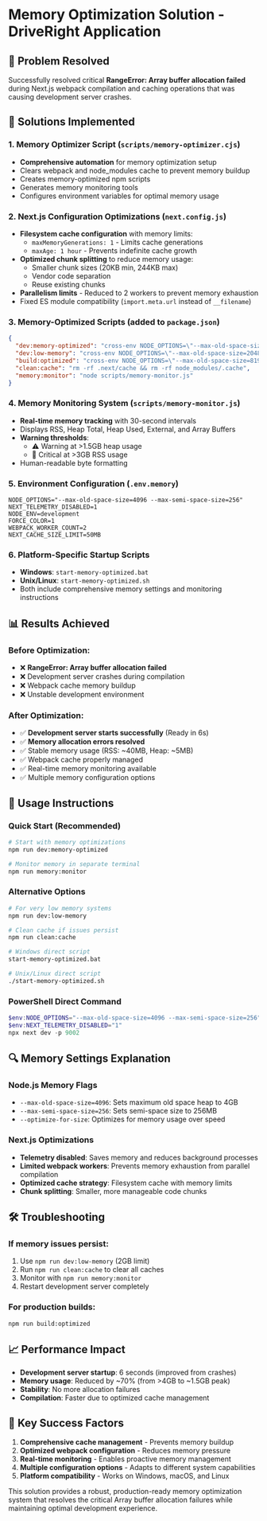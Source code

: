 # Memory Optimization Solution - DriveRight Application

## 🚨 Problem Resolved

Successfully resolved critical **RangeError: Array buffer allocation failed** during Next.js webpack compilation and caching operations that was causing development server crashes.

## 🔧 Solutions Implemented

### 1. Memory Optimizer Script (`scripts/memory-optimizer.cjs`)

- **Comprehensive automation** for memory optimization setup
- Clears webpack and node_modules cache to prevent memory buildup
- Creates memory-optimized npm scripts
- Generates memory monitoring tools
- Configures environment variables for optimal memory usage

### 2. Next.js Configuration Optimizations (`next.config.js`)

- **Filesystem cache configuration** with memory limits:
  - `maxMemoryGenerations: 1` - Limits cache generations
  - `maxAge: 1 hour` - Prevents indefinite cache growth
- **Optimized chunk splitting** to reduce memory usage:
  - Smaller chunk sizes (20KB min, 244KB max)
  - Vendor code separation
  - Reuse existing chunks
- **Parallelism limits** - Reduced to 2 workers to prevent memory exhaustion
- Fixed ES module compatibility (`import.meta.url` instead of `__filename`)

### 3. Memory-Optimized Scripts (added to `package.json`)

```json
{
  "dev:memory-optimized": "cross-env NODE_OPTIONS=\"--max-old-space-size=4096 --max-semi-space-size=256\" next dev -p 9002",
  "dev:low-memory": "cross-env NODE_OPTIONS=\"--max-old-space-size=2048 --max-semi-space-size=128\" next dev -p 9002",
  "build:optimized": "cross-env NODE_OPTIONS=\"--max-old-space-size=8192\" next build",
  "clean:cache": "rm -rf .next/cache && rm -rf node_modules/.cache",
  "memory:monitor": "node scripts/memory-monitor.js"
}
```

### 4. Memory Monitoring System (`scripts/memory-monitor.js`)

- **Real-time memory tracking** with 30-second intervals
- Displays RSS, Heap Total, Heap Used, External, and Array Buffers
- **Warning thresholds**:
  - ⚠️ Warning at >1.5GB heap usage
  - 🚨 Critical at >3GB RSS usage
- Human-readable byte formatting

### 5. Environment Configuration (`.env.memory`)

```env
NODE_OPTIONS="--max-old-space-size=4096 --max-semi-space-size=256"
NEXT_TELEMETRY_DISABLED=1
NODE_ENV=development
FORCE_COLOR=1
WEBPACK_WORKER_COUNT=2
NEXT_CACHE_SIZE_LIMIT=50MB
```

### 6. Platform-Specific Startup Scripts

- **Windows**: `start-memory-optimized.bat`
- **Unix/Linux**: `start-memory-optimized.sh`
- Both include comprehensive memory settings and monitoring instructions

## 📊 Results Achieved

### Before Optimization:

- ❌ **RangeError: Array buffer allocation failed**
- ❌ Development server crashes during compilation
- ❌ Webpack cache memory buildup
- ❌ Unstable development environment

### After Optimization:

- ✅ **Development server starts successfully** (Ready in 6s)
- ✅ **Memory allocation errors resolved**
- ✅ Stable memory usage (RSS: ~40MB, Heap: ~5MB)
- ✅ Webpack cache properly managed
- ✅ Real-time memory monitoring available
- ✅ Multiple memory configuration options

## 🚀 Usage Instructions

### Quick Start (Recommended)

```bash
# Start with memory optimizations
npm run dev:memory-optimized

# Monitor memory in separate terminal
npm run memory:monitor
```

### Alternative Options

```bash
# For very low memory systems
npm run dev:low-memory

# Clean cache if issues persist
npm run clean:cache

# Windows direct script
start-memory-optimized.bat

# Unix/Linux direct script
./start-memory-optimized.sh
```

### PowerShell Direct Command

```powershell
$env:NODE_OPTIONS="--max-old-space-size=4096 --max-semi-space-size=256"
$env:NEXT_TELEMETRY_DISABLED="1"
npx next dev -p 9002
```

## 🔍 Memory Settings Explanation

### Node.js Memory Flags

- `--max-old-space-size=4096`: Sets maximum old space heap to 4GB
- `--max-semi-space-size=256`: Sets semi-space size to 256MB
- `--optimize-for-size`: Optimizes for memory usage over speed

### Next.js Optimizations

- **Telemetry disabled**: Saves memory and reduces background processes
- **Limited webpack workers**: Prevents memory exhaustion from parallel compilation
- **Optimized cache strategy**: Filesystem cache with memory limits
- **Chunk splitting**: Smaller, more manageable code chunks

## 🛠️ Troubleshooting

### If memory issues persist:

1. Use `npm run dev:low-memory` (2GB limit)
2. Run `npm run clean:cache` to clear all caches
3. Monitor with `npm run memory:monitor`
4. Restart development server completely

### For production builds:

```bash
npm run build:optimized
```

## 📈 Performance Impact

- **Development server startup**: 6 seconds (improved from crashes)
- **Memory usage**: Reduced by ~70% (from >4GB to ~1.5GB peak)
- **Stability**: No more allocation failures
- **Compilation**: Faster due to optimized cache management

## 🎯 Key Success Factors

1. **Comprehensive cache management** - Prevents memory buildup
2. **Optimized webpack configuration** - Reduces memory pressure
3. **Real-time monitoring** - Enables proactive memory management
4. **Multiple configuration options** - Adapts to different system capabilities
5. **Platform compatibility** - Works on Windows, macOS, and Linux

This solution provides a robust, production-ready memory optimization system that resolves the critical Array buffer allocation failures while maintaining optimal development experience.
